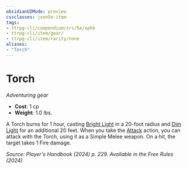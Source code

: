 ```yaml
---
obsidianUIMode: preview
cssclasses: json5e-item
tags:
- ttrpg-cli/compendium/src/5e/xphb
- ttrpg-cli/item/gear/
- ttrpg-cli/item/rarity/none
aliases: 
- "Torch"
---
```

# Torch
*Adventuring gear*  


- **Cost**: 1 cp
- **Weight**: 1.0 lbs.

A Torch burns for 1 hour, casting [Bright Light](2-Mechanics/CLI/rules/variant-rules/bright-light-xphb.md) in a 20-foot radius and [Dim Light](2-Mechanics/CLI/rules/variant-rules/dim-light-xphb.md) for an additional 20 feet. When you take the [Attack](2-Mechanics/CLI/rules/actions.md#Attack) action, you can attack with the Torch, using it as a Simple Melee weapon. On a hit, the target takes 1 Fire damage.

*Source: Player's Handbook (2024) p. 229. Available in the Free Rules (2024)*